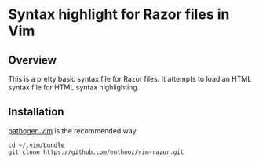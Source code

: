 # Syntax highlight for Razor files in Vim

## Overview

This is a pretty basic syntax file for Razor files.  It attempts to load an
HTML syntax file for HTML syntax highlighting.


## Installation

[pathogen.vim](https://github.com/tpope/vim-pathogen) is the recommended way.

    cd ~/.vim/bundle
    git clone https://github.com/enthooz/vim-razor.git
